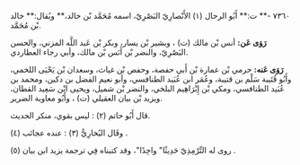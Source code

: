 ٧٣٦٠ -** ت:** أَبُو الرحال (١) الأَنْصارِيّ البَصْرِيّ، اسمه مُحَمَّد بْن خالد،** ويُقال:** خالد بْن مُحَمَّد.

**رَوَى عَن:** أنس بْن مالك (ت) ، وبشير بْن يسار، وبكر بْن عَبد اللَّه المزني، والحسن البَصْرِيّ، والنضر بْن أَنَس بْن مالك، وأبي رجاء العطاردي.

**رَوَى عَنه:** حرمي بْن عمارة بْن أَبي حفصة، وحفص بْن غياث، وسعدان بْن يَحْيَى اللخمي، وأَبُو قُتَيبة سَلْم بن قتيبة، وعُمَر ابن عُبَيد الطنافسي، وأبو نعيم الفضل بن دكين، ومحمد بن عُبَيد الطنافسي، ومكي بْن إِبْرَاهِيم البلخي، والنضر بْن شميل، ويحيى ابْن سَعِيد القطان، ويزيد بْن بيان العقيلي (ت) ، وأَبُو معاوية الضرير.

قال أَبُو حاتم (٢) : ليس بقوي، منكر الحديث.

وقَال البُخارِيُّ (٣) : عنده عجائب (٤) .

روى له التِّرْمِذِيّ حَدِيثًا" واحِدًا"، وقد كتبناه فِي ترجمة يزيد ابن بيان (٥) .